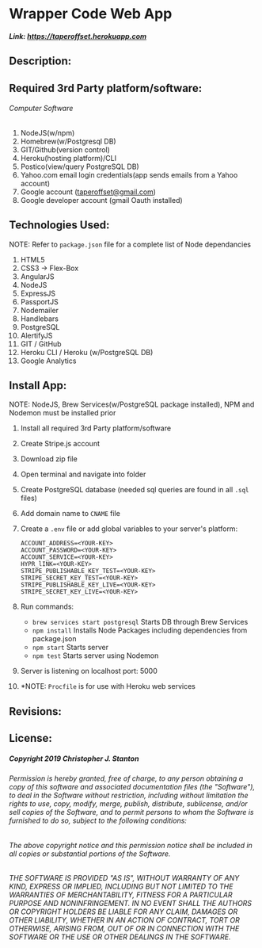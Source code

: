 

# Wrapper Code Web App

##### Link: https://taperoffset.herokuapp.com


## Description:


## Required 3rd Party platform/software:
###### Computer Software
  1. NodeJS(w/npm)
  2. Homebrew(w/Postgresql DB)
  3. GIT/Github(version control)
  4. Heroku(hosting platform)/CLI
  6. Postico(view/query PostgreSQL DB)
  7. Yahoo.com email login credentials(app sends emails from a Yahoo account)
  8. Google account (taperoffset@gmail.com)
  9. Google developer account (gmail Oauth installed)


## Technologies Used:
NOTE: Refer to `` package.json `` file for a complete list of Node dependancies
  1. HTML5
  2. CSS3 -> Flex-Box
  3. AngularJS
  4. NodeJS
  5. ExpressJS
  6. PassportJS
  7. Nodemailer
  8. Handlebars
  9. PostgreSQL  
  10. AlertifyJS
  12. GIT / GitHub
  13. Heroku CLI / Heroku (w/PostgreSQL DB)
  14. Google Analytics


## Install App:
NOTE: NodeJS, Brew Services(w/PostgreSQL package installed), NPM and Nodemon must be installed prior
  1. Install all required 3rd Party platform/software
  2. Create Stripe.js account
  3. Download zip file
  4. Open terminal and navigate into folder
  5. Create PostgreSQL database (needed sql queries are found in all `` .sql `` files) 
  6. Add domain name to `` CNAME `` file
  7. Create a `` .env `` file or add global variables to your server's platform:

      ```
      ACCOUNT_ADDRESS=<YOUR-KEY>
      ACCOUNT_PASSWORD=<YOUR-KEY>
      ACCOUNT_SERVICE=<YOUR-KEY>
      HYPR_lINK=<YOUR-KEY>
      STRIPE_PUBLISHABLE_KEY_TEST=<YOUR-KEY>
      STRIPE_SECRET_KEY_TEST=<YOUR-KEY>
      STRIPE_PUBLISHABLE_KEY_LIVE=<YOUR-KEY>
      STRIPE_SECRET_KEY_LIVE=<YOUR-KEY>
      ```
    
  8. Run commands:
      - `` brew services start postgresql `` Starts DB through Brew Services
      - `` npm install `` Installs Node Packages including dependencies from package.json
      - `` npm start `` Starts server
      - `` npm test `` Starts server using Nodemon

  9. Server is listening on localhost port: 5000
  10. *NOTE: `` Procfile `` is for use with Heroku web services



  

## Revisions:
 


## License:
##### Copyright 2019 Christopher J. Stanton

###### Permission is hereby granted, free of charge, to any person obtaining a copy of this software and associated documentation files (the "Software"), to deal in the Software without restriction, including without limitation the rights to use, copy, modify, merge, publish, distribute, sublicense, and/or sell copies of the Software, and to permit persons to whom the Software is furnished to do so, subject to the following conditions:

###### The above copyright notice and this permission notice shall be included in all copies or substantial portions of the Software.

###### THE SOFTWARE IS PROVIDED "AS IS", WITHOUT WARRANTY OF ANY KIND, EXPRESS OR IMPLIED, INCLUDING BUT NOT LIMITED TO THE WARRANTIES OF MERCHANTABILITY, FITNESS FOR A PARTICULAR PURPOSE AND NONINFRINGEMENT. IN NO EVENT SHALL THE AUTHORS OR COPYRIGHT HOLDERS BE LIABLE FOR ANY CLAIM, DAMAGES OR OTHER LIABILITY, WHETHER IN AN ACTION OF CONTRACT, TORT OR OTHERWISE, ARISING FROM, OUT OF OR IN CONNECTION WITH THE SOFTWARE OR THE USE OR OTHER DEALINGS IN THE SOFTWARE.
